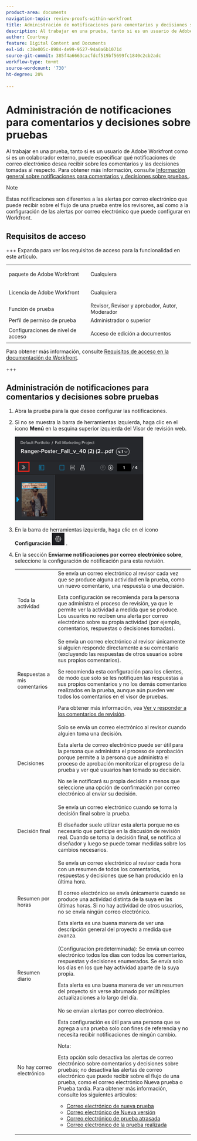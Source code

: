```yaml
---
product-area: documents
navigation-topic: review-proofs-within-workfront
title: Administración de notificaciones para comentarios y decisiones sobre pruebas
description: Al trabajar en una prueba, tanto si es un usuario de Adobe Workfront como si es un colaborador externo, puede especificar qué notificaciones de correo electrónico desea recibir sobre los comentarios y las decisiones tomadas al respecto. Para obtener más información, consulte la información general sobre notificaciones para comentarios y decisiones sobre pruebas.
author: Courtney
feature: Digital Content and Documents
exl-id: c38e005c-8984-4e99-9527-94a0a6b1071d
source-git-commit: 385f4a6663cacfdcf519bf5699fc1840c2cb2adc
workflow-type: tm+mt
source-wordcount: '730'
ht-degree: 20%

---
```


# Administración de notificaciones para comentarios y decisiones sobre pruebas

<!-- Audited: 4/2025 -->

Al trabajar en una prueba, tanto si es un usuario de Adobe Workfront como si es un colaborador externo, puede especificar qué notificaciones de correo electrónico desea recibir sobre los comentarios y las decisiones tomadas al respecto. Para obtener más información, consulte [Información general sobre notificaciones para comentarios y decisiones sobre pruebas.](../../../review-and-approve-work/proofing/proofing-overview/notifications-proof-comments-decisions.md).

>[!NOTE]
>
>Estas notificaciones son diferentes a las alertas por correo electrónico que puede recibir sobre el flujo de una prueba entre los revisores, así como a la configuración de las alertas por correo electrónico que puede configurar en Workfront.

## Requisitos de acceso

+++ Expanda para ver los requisitos de acceso para la funcionalidad en este artículo.

<table style="table-layout:auto"> 
 <col> 
 <col> 
 <tbody> 
  <tr> 
   <td role="rowheader">paquete de Adobe Workfront</td> 
   <td> <p>Cualquiera</p> </td> 
  </tr> 
  <tr> 
   <td role="rowheader">Licencia de Adobe Workfront</td> 
   <td> <p>Cualquiera</p> </td> 
  </tr> 
  <tr> 
   <td role="rowheader">Función de prueba </td> 
   <td>Revisor, Revisor y aprobador, Autor, Moderador</td> 
  </tr> 
  <tr> 
   <td role="rowheader">Perfil de permiso de prueba </td> 
   <td>Administrador o superior</td> 
  </tr> 
  <tr> 
   <td role="rowheader">Configuraciones de nivel de acceso</td> 
   <td> <p>Acceso de edición a documentos</p> </td> 
  </tr> 
 </tbody> 
</table>

Para obtener más información, consulte [Requisitos de acceso en la documentación de Workfront](/help/quicksilver/administration-and-setup/add-users/access-levels-and-object-permissions/access-level-requirements-in-documentation.md).

+++

## Administración de notificaciones para comentarios y decisiones sobre pruebas

1. Abra la prueba para la que desee configurar las notificaciones.
1. Si no se muestra la barra de herramientas izquierda, haga clic en el icono **Menú** en la esquina superior izquierda del Visor de revisión web.

   ![Menu_icon_in_Proofing_Viewer.png](assets/menu-icon-in-proofing-viewer-350x228.png)

1. En la barra de herramientas izquierda, haga clic en el icono **Configuración** ![Icono_Configuración.png](assets/settings-icon.png) .

1. En la sección **Enviarme notificaciones por correo electrónico sobre**, seleccione la configuración de notificación para esta revisión.

   <table style="table-layout:auto"> 
    <col> 
    <col> 
    <tbody> 
     <tr> 
      <td role="rowheader">Toda la actividad</td> 
      <td>Se envía un correo electrónico al revisor cada vez que se produce alguna actividad en la prueba, como un nuevo comentario, una respuesta o una decisión.<br><p>Esta configuración se recomienda para la persona que administra el proceso de revisión, ya que le permite ver la actividad a medida que se produce. Los usuarios no reciben una alerta por correo electrónico sobre su propia actividad (por ejemplo, comentarios, respuestas o decisiones tomadas).</p></td> 
     </tr> 
     <tr> 
      <td role="rowheader">Respuestas a mis comentarios</td> 
      <td>Se envía un correo electrónico al revisor únicamente si alguien responde directamente a su comentario (excluyendo las respuestas de otros usuarios sobre sus propios comentarios).<p>Se recomienda esta configuración para los clientes, de modo que solo se les notifiquen las respuestas a sus propios comentarios y no los demás comentarios realizados en la prueba, aunque aún pueden ver todos los comentarios en el visor de pruebas.</p>
      <p>Para obtener más información, vea <a href="../../../review-and-approve-work/proofing/reviewing-proofs-within-workfront/comment-on-a-proof/view-proof-comments.md" class="MCXref xref">Ver y responder a los comentarios de revisión</a>.</p></td> 
     </tr> 
     <tr> 
      <td role="rowheader">Decisiones</td> 
      <td>Solo se envía un correo electrónico al revisor cuando alguien toma una decisión.<br><p>Esta alerta de correo electrónico puede ser útil para la persona que administra el proceso de aprobación porque permite a la persona que administra el proceso de aprobación monitorizar el progreso de la prueba y ver qué usuarios han tomado su decisión.<br></p><p>No se le notificará su propia decisión a menos que seleccione una opción de confirmación por correo electrónico al enviar su decisión.</p></td> 
     </tr> 
     <tr> 
      <td role="rowheader">Decisión final</td> 
      <td>Se envía un correo electrónico cuando se toma la decisión final sobre la prueba.<br><p>El diseñador suele utilizar esta alerta porque no es necesario que participe en la discusión de revisión real. Cuando se toma la decisión final, se notifica al diseñador y luego se puede tomar medidas sobre los cambios necesarios.<br></p></td> 
     </tr> 
     <tr> 
      <td role="rowheader">Resumen por horas</td> 
      <td>Se envía un correo electrónico al revisor cada hora con un resumen de todos los comentarios, respuestas y decisiones que se han producido en la última hora.<br><p>El correo electrónico se envía únicamente cuando se produce una actividad distinta de la suya en las últimas horas. Si no hay actividad de otros usuarios, no se envía ningún correo electrónico.<br></p><p>Esta alerta es una buena manera de ver una descripción general del proyecto a medida que avanza.</p></td> 
     </tr> 
     <tr> 
      <td role="rowheader">Resumen diario</td> 
      <td>(Configuración predeterminada): Se envía un correo electrónico todos los días con todos los comentarios, respuestas y decisiones enumerados. Se envía solo los días en los que hay actividad aparte de la suya propia.<br><p>Esta alerta es una buena manera de ver un resumen del proyecto sin verse abrumado por múltiples actualizaciones a lo largo del día.<br></p></td> 
     </tr> 
     <tr> 
      <td role="rowheader">No hay correo electrónico</td> 
      <td>No se envían alertas por correo electrónico.<br><p>Esta configuración es útil para una persona que se agrega a una prueba solo con fines de referencia y no necesita recibir notificaciones de ningún cambio.</p><p>Nota: <p>Esta opción solo desactiva las alertas de correo electrónico sobre comentarios y decisiones sobre pruebas; no desactiva las alertas de correo electrónico que puede recibir sobre el flujo de una prueba, como el correo electrónico Nueva prueba o Prueba tardía. Para obtener más información, consulte los siguientes artículos: </p>
        <ul>
         <li><a href="../../../workfront-proof/wp-emailsntfctns/proof-notifications-and-reminders/new-proof-email.md" class="MCXref xref">Correo electrónico de nueva prueba</a></li>
         <li><a href="../../../workfront-proof/wp-emailsntfctns/proof-notifications-and-reminders/new-version-email.md" class="MCXref xref">Correo electrónico de Nueva versión</a></li>
         <li><a href="../../../workfront-proof/wp-emailsntfctns/proof-notifications-and-reminders/late-proof-email.md" class="MCXref xref">Correo electrónico de prueba atrasada</a></li>
         <li><a href="../../../workfront-proof/wp-emailsntfctns/proof-notifications-and-reminders/proof-made-email.md" class="MCXref xref">Correo electrónico de la prueba realizada</a></li>
        </ul></p></td> 
     </tr> 
    </tbody> 
   </table>
